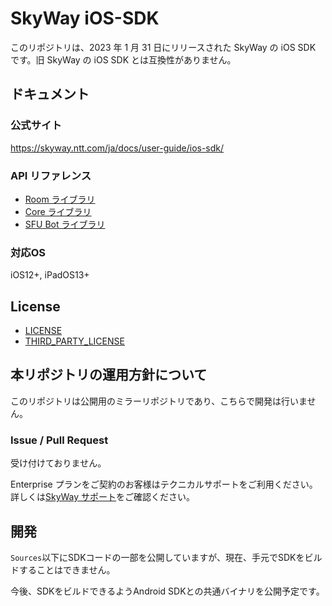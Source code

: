 # SkyWay iOS-SDK

このリポジトリは、2023 年 1 月 31 日にリリースされた SkyWay の iOS SDK です。旧 SkyWay の iOS SDK とは互換性がありません。

## ドキュメント

### 公式サイト

https://skyway.ntt.com/ja/docs/user-guide/ios-sdk/

### API リファレンス

- [Room ライブラリ](https://ios-sdk.api-reference.skyway.ntt.com/room)
- [Core ライブラリ](https://ios-sdk.api-reference.skyway.ntt.com/core)
- [SFU Bot ライブラリ](https://ios-sdk.api-reference.skyway.ntt.com/sfu)

### 対応OS
iOS12+, iPadOS13+

## License

- [LICENSE](LICENSE)
- [THIRD_PARTY_LICENSE](THIRD_PARTY_LICENSE)

## 本リポジトリの運用方針について

このリポジトリは公開用のミラーリポジトリであり、こちらで開発は行いません。

### Issue / Pull Request

受け付けておりません。

Enterprise プランをご契約のお客様はテクニカルサポートをご利用ください。
詳しくは[SkyWay サポート](https://support.skyway.ntt.com/hc/ja)をご確認ください。

## 開発
`Sources`以下にSDKコードの一部を公開していますが、現在、手元でSDKをビルドすることはできません。

今後、SDKをビルドできるようAndroid SDKとの共通バイナリを公開予定です。
